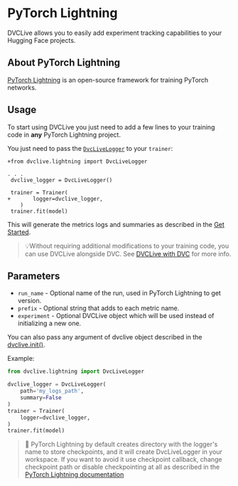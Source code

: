 # PyTorch Lightning

DVCLive allows you to easily add experiment tracking capabilities to your
Hugging Face projects.

## About PyTorch Lightning

[PyTorch Lightning](https://www.pytorchlightning.ai/) is an open-source framework for
training PyTorch networks.

## Usage

To start using DVCLive you just need to add a few lines to your training code in
**any** PyTorch Lightning project.

You just need to pass  the
[`DvcLiveLogger`](https://github.com/iterative/dvclive/blob/master/dvclive/lightning.py)
to your `trainer`:

```git
+from dvclive.lightning import DvcLiveLogger

. . .
 dvclive_logger = DvcLiveLogger()
 
 trainer = Trainer(
+       logger=dvclive_logger,
    )
 trainer.fit(model)
```

This will generate the metrics logs and summaries as described in the
[Get Started](/docs/dvclive/get-started#outputs).

> 💡Without requiring additional modifications to your training code, you can
> use DVCLive alongside DVC. See
> [DVCLive with DVC](/doc/dvclive/dvclive-with-dvc) for more info.

## Parameters

- `run_name` - Optional name of the run, used in PyTorch Lightning to get version.
- `prefix` - Optional string that adds to each metric name.
- `experiment` - Optional DVCLive object which will be used instead of
  initializing a new one.

You can also pass any argument of dvclive object described in the
[dvclive.init()](/docs/dvclive/api-reference/init).

Example:

```python
from dvclive.lightning import DvcLiveLogger

dvclive_logger = DvcLiveLogger(
    path='my_logs_path',
    summary=False
)
trainer = Trainer(
    logger=dvclive_logger,
)
trainer.fit(model)
```

> 📖 PyTorch Lightning by default creates directory with the logger's name
> to store checkpoints, and it will create DvcLiveLogger in your workspace.
> If you want to avoid it use checkpoint callback, change checkpoint path
> or disable checkpointing at all as described in the
> [PyTorch Lightning documentation](https://pytorch-lightning.readthedocs.io/en/latest/common/weights_loading.html#automatic-saving)